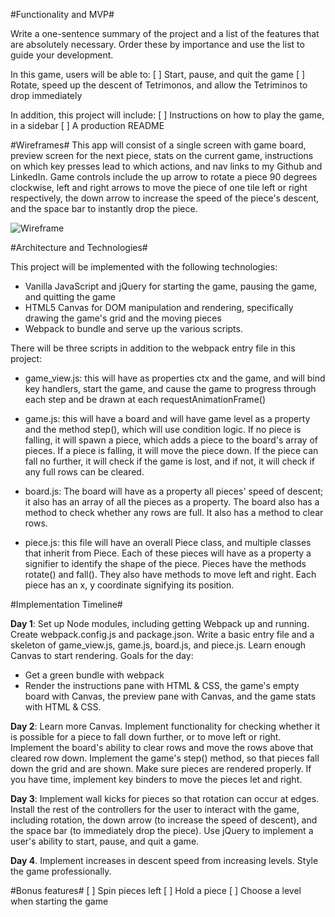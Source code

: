 #Functionality and MVP#

Write a one-sentence summary of the project and a list of the features that are absolutely necessary. Order these by importance and use the list to guide your development.

In this game, users will be able to:
[ ] Start, pause, and quit the game
[ ] Rotate, speed up the descent of Tetrimonos, and allow the Tetriminos to drop immediately

In addition, this project will include:
[ ] Instructions on how to play the game, in a sidebar
[ ] A production README


#Wireframes#
This app will consist of a single screen with game board, preview screen for the next piece, stats on the current game, instructions on which key presses lead to which actions, and nav links to my Github and LinkedIn. Game controls include the up arrow to rotate a piece 90 degrees clockwise, left and right arrows to move the piece of one tile left or right respectively, the down arrow to increase the speed of the piece's descent, and the space bar to instantly drop the piece.


![Wireframe](/wireframe.png)

#Architecture and Technologies#

This project will be implemented with the following technologies:
* Vanilla JavaScript and jQuery for starting the game, pausing the game, and quitting the game
* HTML5 Canvas for DOM manipulation and rendering, specifically drawing the game's grid and the moving pieces
* Webpack to bundle and serve up the various scripts.

There will be three scripts in addition to the webpack entry file in this project:
* game_view.js: this will have as properties ctx and the game, and will bind key handlers, start the game, and cause the game to progress through each step and be drawn at each requestAnimationFrame()

* game.js: this will have a board and will have game level as a property and the method step(), which will use condition logic. If no piece is falling, it will spawn a piece, which adds a piece to the board's array of pieces. If a piece is falling, it will move the piece down. If the piece can fall no further, it will check if the game is lost, and if not, it will check if any full rows can be cleared.

* board.js: The board will have as a property all pieces' speed of descent; it also has an array of all the pieces as a property. The board also has a method to check whether any rows are full. It also has a method to clear rows.

* piece.js: this file will have an overall Piece class, and multiple classes that inherit from Piece. Each of these pieces will have as a property a signifier to identify the shape of the piece. Pieces have the methods rotate() and fall(). They also have methods to move left and right. Each piece has an x, y coordinate signifying its position.

#Implementation Timeline#

**Day 1**: Set up Node modules, including getting Webpack up and running. Create webpack.config.js and package.json. Write a basic entry file and a skeleton of game_view.js, game.js, board.js, and piece.js. Learn enough Canvas to start rendering. Goals for the day:
* Get a green bundle with webpack
* Render the instructions pane with HTML & CSS, the game's empty board with Canvas, the preview pane with Canvas, and the game stats with HTML & CSS.

**Day 2**: Learn more Canvas. Implement functionality for checking whether it is possible for a piece to fall down further, or to move left or right. Implement the board's ability to clear rows and move the rows above that cleared row down. Implement the game's step() method, so that pieces fall down the grid and are shown. Make sure pieces are rendered properly. If you have time, implement key binders to move the pieces let and right.

**Day 3**: Implement wall kicks for pieces so that rotation can occur at edges. Install the rest of the controllers for the user to interact with the game, including rotation, the down arrow (to increase the speed of descent), and the space bar (to immediately drop the piece). Use jQuery to implement a user's ability to start, pause, and quit a game.

**Day 4**. Implement increases in descent speed from increasing levels. Style the game professionally.


#Bonus features#
[ ] Spin pieces left
[ ] Hold a piece
[ ] Choose a level when starting the game
